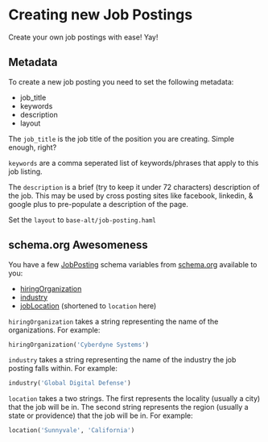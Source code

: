 # Creating new Job Postings #

Create your own job postings with ease! Yay!


## Metadata ##

To create a new job posting you need to set the following metadata:

- job\_title
- keywords
- description
- layout

The `job_title` is the job title of the position you are creating. Simple 
enough, right?

`keywords` are a comma seperated list of keywords/phrases that apply to this 
job listing.

The `description` is a brief (try to keep it under 72 characters) description 
of the job. This may be used by cross posting sites like facebook, linkedin, &
google plus to pre-populate a description of the page.

Set the `layout` to `base-alt/job-posting.haml`


## schema.org Awesomeness  ##

You have a few [JobPosting][1] schema variables from [schema.org][2] available 
to you:

- [hiringOrganization][3]
- [industry][4]
- [jobLocation][5] (shortened to `location` here)

`hiringOrganization` takes a string representing the name of the organizations.
For example:

```ruby
hiringOrganization('Cyberdyne Systems')
```

`industry` takes a string representing the name of the industry the job posting
falls within. For example:

```ruby
industry('Global Digital Defense')
```

`location` takes a two strings. The first represents the locality (usually a city) 
that the job will be in. The second string represents the region (usually a state 
or providence) that the job will be in. For example:

```ruby
location('Sunnyvale', 'California')
```

[1]: http://schema.org/JobPosting
[2]: http://schema.org
[3]: http://schema.org/hiringOrganization
[4]: http://schema.org/industry
[5]: http://schema.org/jobLocation
